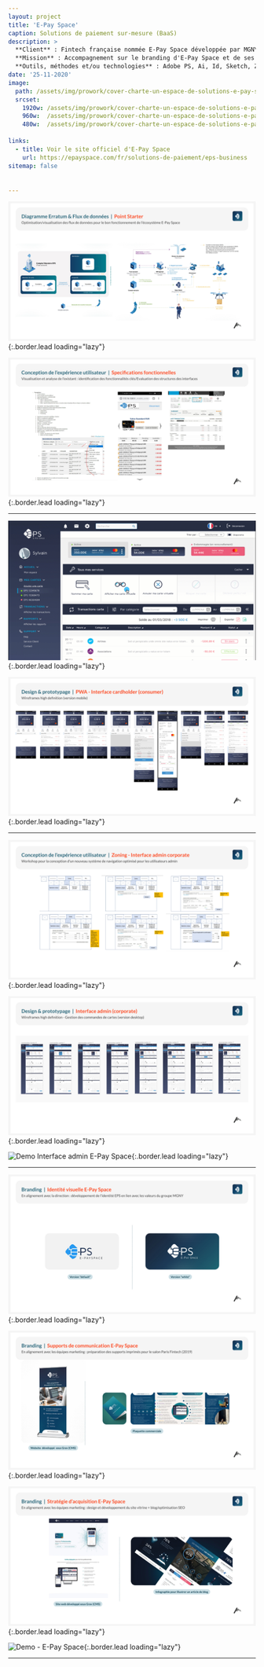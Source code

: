 ```yaml
---
layout: project
title: 'E-Pay Space'
caption: Solutions de paiement sur-mesure (BaaS)
description: >
  **Client** : Fintech française nommée E-Pay Space développée par MGNY (Mextor Corp), propriétaire et experte en solutions (BaaS) de paiement virtualisé sur-mesure, et de gestion de programme.<br/><br/>
  **Mission** : Accompagnement sur le branding d'E-Pay Space et de ses supports de communication : site web, plaquette commerciale, et roll-up pour la participation au salon Paris Fintech de 2019. Développer une version stable (MVP + MVT) de la solution, en adoptant une approche Agile. Des méthodes UX ont été appliquées, incluant l'animation d'ateliers de co-conception et de réflexion sur les fonctionnalités clés des interfaces (gestion des transactions et des commissions, recherche filtrée, gestion des cartes, e-wallet) tout en assurant la conformité avec les systèmes et réglementations financières.<br/><br/>
  **Outils, méthodes et/ou technologies** : Adobe PS, Ai, Id, Sketch, Zeplin, Capian, Invision, Figma, Redmine, personas, usecases, user stories, workshops, HTML/CSS/SASS, JS, Yaml, Markdown, CMS Grav, Git/Github, Docker.
date: '25-11-2020'
image: 
  path: /assets/img/prowork/cover-charte-un-espace-de-solutions-e-pay-space.jpg
  srcset: 
    1920w: /assets/img/prowork/cover-charte-un-espace-de-solutions-e-pay-space.jpg
    960w:  /assets/img/prowork/cover-charte-un-espace-de-solutions-e-pay-space@0.5x.jpg
    480w:  /assets/img/prowork/cover-charte-un-espace-de-solutions-e-pay-space@0.25x.jpg

links:
  - title: Voir le site officiel d'E-Pay Space
    url: https://epayspace.com/fr/solutions-de-paiement/eps-business
sitemap: false


---
```


![Diagrammes E-Pay Space](/assets/img/prowork/cover-diagramme-erratum-flux-e-pay-space.jpg){:.border.lead loading="lazy"}

![Specifications fonctionnelles E-Pay Space](/assets/img/prowork/cover-specifications-fonctionnelles-e-pay-space.jpg){:.border.lead loading="lazy"}

---

![Carte virtuelle - Interface consumer E-Pay Space](/assets/img/prowork/sans-tablette-cartes-virtuelles-1080p.gif){:.border.lead loading="lazy"}

![PWA - Interface consumer E-Pay Space](/assets/img/prowork/cover-ui-interface-consumer-pwa-e-pay-space.jpg){:.border.lead loading="lazy"}

---

![Zoning Interface Corporate E-Pay Space](/assets/img/prowork/cover-zoning-interface-corporate-e-pay-space.jpg){:.border.lead loading="lazy"}

![Adminitrator - Interface admin E-Pay Space](/assets/img/prowork/cover-interface-corporate-e-pay-space.jpg){:.border.lead loading="lazy"}

![Demo Interface admin E-Pay Space](/assets/img/prowork/demo-administration-centralisee-720p.gif){:.border.lead loading="lazy"}

---

![Identite visuelle - E-Pay Space](/assets/img/prowork/cover-logo-e-pay-space.jpg){:.border.lead loading="lazy"}

![Supports print - E-Pay Space](/assets/img/prowork/cover-supports-e-pay-space.jpg){:.border.lead loading="lazy"}

![Acquisition - E-Pay Space](/assets/img/prowork/cover-acquisition-e-pay-space.jpg){:.border.lead loading="lazy"}

![Demo - E-Pay Space](/assets/img/prowork/cover-motion-design-demo-e-payspace.gif){:.border.lead loading="lazy"}

---

